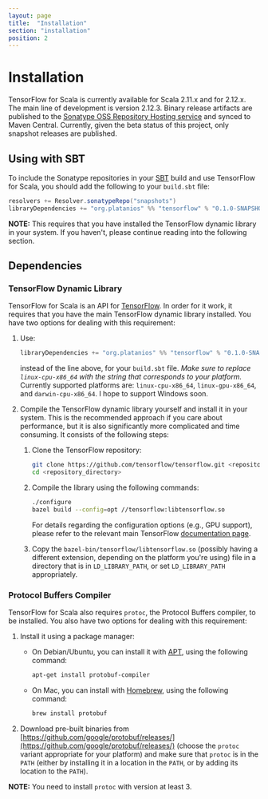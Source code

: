 ```yaml
---
layout: page
title:  "Installation"
section: "installation"
position: 2
---
```


[sonatype]: https://oss.sonatype.org/index.html#nexus-search;quick~platanios

# Installation

TensorFlow for Scala is currently available for Scala 2.11.x and for 2.12.x. The main line of development is version 
2.12.3. Binary release artifacts are published to the [Sonatype OSS Repository Hosting service][sonatype] and synced to 
Maven Central. Currently, given the beta status of this project, only snapshot releases are published.

## Using with SBT

To include the Sonatype repositories in your [SBT](http://www.scala-sbt.org) build and use TensorFlow for Scala, you 
should add the following to your `build.sbt` file:

```scala
resolvers += Resolver.sonatypeRepo("snapshots")
libraryDependencies += "org.platanios" %% "tensorflow" % "0.1.0-SNAPSHOT"
```

**NOTE:** This requires that you have installed the TensorFlow dynamic library in your system. If you haven't, please 
continue reading into the following section.

## Dependencies

### TensorFlow Dynamic Library

TensorFlow for Scala is an API for [TensorFlow](https://www.tensorflow.org). In order for it work, it requires that you 
have the main TensorFlow dynamic library installed. You have two options for dealing with this requirement:

  1. Use:
     
     ```scala
     libraryDependencies += "org.platanios" %% "tensorflow" % "0.1.0-SNAPSHOT" classifier "linux-cpu-x86_64"
     ```
     
     instead of the line above, for your `build.sbt` file. *Make sure to replace `linux-cpu-x86_64` with the string 
     that corresponds to your platform.* Currently supported platforms are: `linux-cpu-x86_64`, `linux-gpu-x86_64`, and 
     `darwin-cpu-x86_64`. I hope to support Windows soon.
  2. Compile the TensorFlow dynamic library yourself and install it in your system. This is the recommended approach if 
     you care about performance, but it is also significantly more complicated and time consuming. It consists of the 
     following steps:
     
       1. Clone the TensorFlow repository:
       
          ```bash
          git clone https://github.com/tensorflow/tensorflow.git <repository_directory>
          cd <repository_directory>
          ```
          
       2. Compile the library using the following commands:
          
          ```bash
          ./configure
          bazel build --config=opt //tensorflow:libtensorflow.so
          ```
          
          For details regarding the configuration options (e.g., GPU support), please refer to the relevant main 
          TensorFlow [documentation page](https://www.tensorflow.org/install/install_sources).
       3. Copy the `bazel-bin/tensorflow/libtensorflow.so` (possibly having  a different extension, depending on the 
          platform you're using) file in a directory that is in `LD_LIBRARY_PATH`, or set `LD_LIBRARY_PATH` 
          appropriately.

### Protocol Buffers Compiler

TensorFlow for Scala also requires `protoc`, the Protocol Buffers compiler, to be installed. You also have two options 
for dealing with this requirement:

  1. Install it using a package manager:
     - On Debian/Ubuntu, you can install it with [APT](https://help.ubuntu.com/community/AptGet), using the following 
       command:
       
       ```bash
       apt-get install protobuf-compiler
       ```
     - On Mac, you can install with [Homebrew](https://brew.sh), using the following command:
       
       ```bash
       brew install protobuf
       ```
  2. Download pre-built binaries from 
     [https://github.com/google/protobuf/releases/](https://github.com/google/protobuf/releases/) (choose the `protoc` 
     variant appropriate for your platform) and make sure that `protoc` is in the `PATH` (either by installing it in a 
     location in the `PATH`, or by adding its location to the `PATH`).

**NOTE:** You need to install `protoc` with version at least 3.
